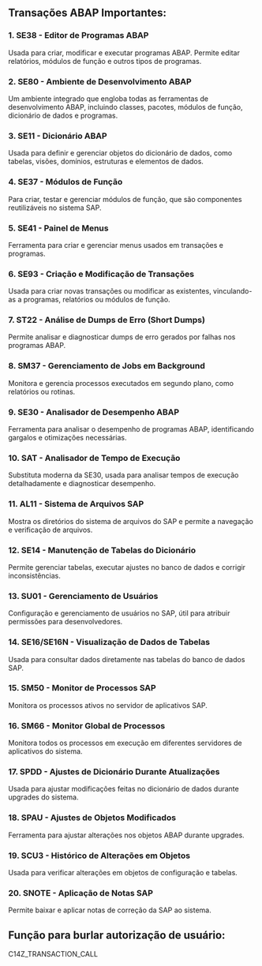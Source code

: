
## Transações ABAP Importantes:

### 1. SE38 - Editor de Programas ABAP

Usada para criar, modificar e executar programas ABAP. Permite editar relatórios, módulos de função e outros tipos de programas.

### 2. SE80 - Ambiente de Desenvolvimento ABAP

Um ambiente integrado que engloba todas as ferramentas de desenvolvimento ABAP, incluindo classes, pacotes, módulos de função, dicionário de dados e programas.

### 3. SE11 - Dicionário ABAP

Usada para definir e gerenciar objetos do dicionário de dados, como tabelas, visões, domínios, estruturas e elementos de dados.

### 4. SE37 - Módulos de Função

Para criar, testar e gerenciar módulos de função, que são componentes reutilizáveis no sistema SAP.

### 5. SE41 - Painel de Menus

Ferramenta para criar e gerenciar menus usados em transações e programas.

### 6. SE93 - Criação e Modificação de Transações

Usada para criar novas transações ou modificar as existentes, vinculando-as a programas, relatórios ou módulos de função.

### 7. ST22 - Análise de Dumps de Erro (Short Dumps)

Permite analisar e diagnosticar dumps de erro gerados por falhas nos programas ABAP.

### 8. SM37 - Gerenciamento de Jobs em Background

Monitora e gerencia processos executados em segundo plano, como relatórios ou rotinas.

### 9. SE30 - Analisador de Desempenho ABAP

Ferramenta para analisar o desempenho de programas ABAP, identificando gargalos e otimizações necessárias.

### 10. SAT - Analisador de Tempo de Execução

Substituta moderna da SE30, usada para analisar tempos de execução detalhadamente e diagnosticar desempenho.

### 11. AL11 - Sistema de Arquivos SAP

Mostra os diretórios do sistema de arquivos do SAP e permite a navegação e verificação de arquivos.

### 12. SE14 - Manutenção de Tabelas do Dicionário

Permite gerenciar tabelas, executar ajustes no banco de dados e corrigir inconsistências.

### 13. SU01 - Gerenciamento de Usuários

Configuração e gerenciamento de usuários no SAP, útil para atribuir permissões para desenvolvedores.

### 14. SE16/SE16N - Visualização de Dados de Tabelas

Usada para consultar dados diretamente nas tabelas do banco de dados SAP.

### 15. SM50 - Monitor de Processos SAP

Monitora os processos ativos no servidor de aplicativos SAP.

### 16. SM66 - Monitor Global de Processos

Monitora todos os processos em execução em diferentes servidores de aplicativos do sistema.

### 17. SPDD - Ajustes de Dicionário Durante Atualizações

Usada para ajustar modificações feitas no dicionário de dados durante upgrades do sistema.

### 18. SPAU - Ajustes de Objetos Modificados

Ferramenta para ajustar alterações nos objetos ABAP durante upgrades.

### 19. SCU3 - Histórico de Alterações em Objetos

Usada para verificar alterações em objetos de configuração e tabelas.

### 20. SNOTE - Aplicação de Notas SAP

Permite baixar e aplicar notas de correção da SAP ao sistema.

## Função para burlar autorização de usuário: 

C14Z_TRANSACTION_CALL